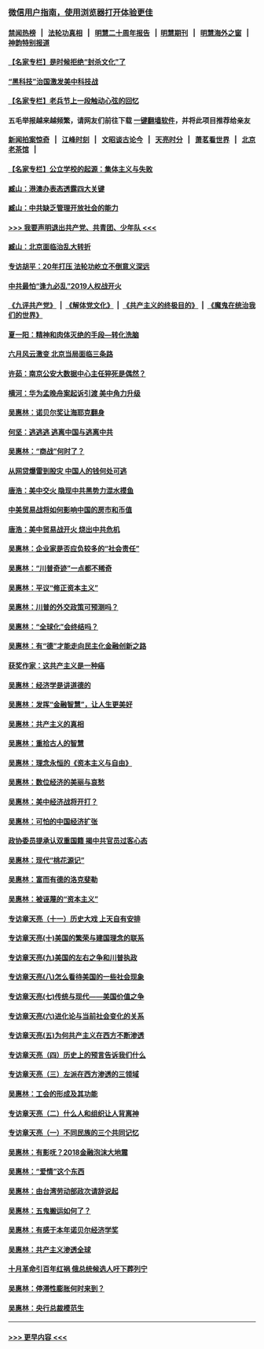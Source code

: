 ### [微信用户指南，使用浏览器打开体验更佳](https://github.com/gfw-breaker/banned-news1/blob/master/indexes/wechat-guide.md?t=0)
#### [禁闻热榜](热点新闻.md?t=0)  &nbsp;&nbsp;|&nbsp;&nbsp; [法轮功真相](https://github.com/gfw-breaker/truth/blob/master/README.md?t=0) &nbsp;&nbsp;|&nbsp;&nbsp; [明慧二十周年报告](https://github.com/gfw-breaker/mh-reports/blob/master/README.md?t=0) &nbsp;&nbsp;|&nbsp;&nbsp;[明慧期刊](https://github.com/gfw-breaker/mh-qikan) &nbsp;&nbsp;|&nbsp;&nbsp; [明慧海外之窗](https://github.com/gfw-breaker/mh-news/blob/master/README.md?t=0) &nbsp;&nbsp;|&nbsp;&nbsp; [神韵特别报道](https://github.com/gfw-breaker/mh-news/blob/master/shenyun.md?t=0)
#### [【名家专栏】是时候拒绝“封杀文化”了](../pages/nsc423/n11814093.md?t=02101211) 
#### [“黑科技”治国激发美中科技战](../pages/nsc423/n11638056.md?t=02101211) 
#### [【名家专栏】老兵节上一段触动心弦的回忆](../pages/nsc423/n11646016.md?t=02101211) 
#### 五毛举报越来越频繁，请网友们前往下载 [一键翻墙软件](https://github.com/gfw-breaker/ssr-accounts)，并将此项目推荐给亲友
#### [新闻拍案惊奇](https://github.com/gfw-breaker/banned-news1/blob/master/pages/link4.md) &nbsp;&nbsp;|&nbsp;&nbsp; [江峰时刻](https://github.com/gfw-breaker/banned-news1/blob/master/pages/link4.md) &nbsp;&nbsp;|&nbsp;&nbsp; [文昭谈古论今](https://github.com/gfw-breaker/banned-news1/blob/master/pages/link4.md) &nbsp;&nbsp;|&nbsp;&nbsp; [天亮时分](https://github.com/gfw-breaker/banned-news1/blob/master/pages/link4.md) &nbsp;&nbsp;|&nbsp;&nbsp; [萧茗看世界](https://github.com/gfw-breaker/banned-news1/blob/master/pages/link4.md) &nbsp;&nbsp;|&nbsp;&nbsp; [北京老茶馆](https://github.com/gfw-breaker/banned-news1/blob/master/pages/link4.md) &nbsp;&nbsp;|&nbsp;&nbsp; 
#### [【名家专栏】公立学校的起源：集体主义与失败](../pages/nsc423/n11601833.md?t=02101211) 
#### [臧山：港澳办表态透露四大关键](../pages/nsc423/n11421628.md?t=02101211) 
#### [臧山：中共缺乏管理开放社会的能力](../pages/nsc423/n11407457.md?t=02101211) 
#### [>>> 我要声明退出共产党、共青团、少年队 <<<](https://github.com/begood0513/goodnews/blob/master/quit/letter.md) 
#### [臧山：北京面临治乱大转折](../pages/nsc423/n11406895.md?t=02101211) 
#### [专访胡平：20年打压 法轮功屹立不倒意义深远](../pages/nsc423/n11398800.md?t=02101211) 
#### [中共最怕“逢九必乱”2019人权战开火](../pages/nsc423/n11385248.md?t=02101211) 
#### [《九评共产党》](https://github.com/begood0513/9ping.md/blob/master/README.md) &nbsp;|&nbsp; [《解体党文化》](../../../../jtdwh.md/blob/master/README.md)  &nbsp;|&nbsp; [《共产主义的终极目的》](../../../../gczydzjmd.md/blob/master/README.md) &nbsp;|&nbsp; [《魔鬼在统治我们的世界》](../../../../mgztzwmdsj.md/blob/master/README.md) 
#### [夏一阳：精神和肉体灭绝的手段—转化洗脑](../pages/nsc423/n11368250.md?t=02101211) 
#### [六月风云激变 北京当局面临三条路](../pages/nsc423/n11313668.md?t=02101211) 
#### [许茹：南京公安大数据中心主任猝死是偶然？](../pages/nsc423/n11064744.md?t=02101211) 
#### [横河：华为孟晚舟案起诉引渡 美中角力升级](../pages/nsc423/n11027230.md?t=02101211) 
#### [吴惠林：诺贝尔奖让海耶克翻身](../pages/nsc423/n10890049.md?t=02101211) 
#### [何坚：逃逃逃 逃离中国与逃离中共](../pages/nsc423/n10592891.md?t=02101211) 
#### [吴惠林：“商战”何时了？](../pages/nsc423/n10573558.md?t=02101211) 
#### [从网贷爆雷到股灾 中国人的钱何处可逃](../pages/nsc423/n10572800.md?t=02101211) 
#### [唐浩：美中交火 隐现中共黑势力混水摸鱼](../pages/nsc423/n10544040.md?t=02101211) 
#### [中美贸易战将如何影响中国的房市和币值](../pages/nsc423/n10543697.md?t=02101211) 
#### [唐浩：美中贸易战开火 烧出中共危机](../pages/nsc423/n10540126.md?t=02101211) 
#### [吴惠林：企业家是否应负较多的“社会责任”](../pages/nsc423/n10535022.md?t=02101211) 
#### [吴惠林：“川普奇迹”一点都不稀奇](../pages/nsc423/n10512808.md?t=02101211) 
#### [吴惠林：平议“修正资本主义”](../pages/nsc423/n10495724.md?t=02101211) 
#### [吴惠林：川普的外交政策可预测吗？](../pages/nsc423/n10462387.md?t=02101211) 
#### [吴惠林：“全球化”会终结吗？](../pages/nsc423/n10452838.md?t=02101211) 
#### [吴惠林：有“德”才能走向民主化金融创新之路](../pages/nsc423/n10432292.md?t=02101211) 
#### [获奖作家：这共产主义是一种癌](../pages/nsc423/n10431541.md?t=02101211) 
#### [吴惠林：经济学是讲道德的](../pages/nsc423/n10398014.md?t=02101211) 
#### [吴惠林：发挥“金融智慧”，让人生更美好](../pages/nsc423/n10375019.md?t=02101211) 
#### [吴惠林：共产主义的真相](../pages/nsc423/n10351394.md?t=02101211) 
#### [吴惠林：重拾古人的智慧](../pages/nsc423/n10337691.md?t=02101211) 
#### [吴惠林：理念永恒的《资本主义与自由》](../pages/nsc423/n10316274.md?t=02101211) 
#### [吴惠林：数位经济的美丽与哀愁](../pages/nsc423/n10292946.md?t=02101211) 
#### [吴惠林：美中经济战将开打？](../pages/nsc423/n10258825.md?t=02101211) 
#### [吴惠林：可怕的中国经济扩张](../pages/nsc423/n10219147.md?t=02101211) 
#### [政协委员提承认双重国籍 揭中共官员过客心态](../pages/nsc423/n10208809.md?t=02101211) 
#### [吴惠林：现代“桃花源记”](../pages/nsc423/n10185234.md?t=02101211) 
#### [吴惠林：富而有德的洛克斐勒](../pages/nsc423/n10142264.md?t=02101211) 
#### [吴惠林：被诬蔑的“资本主义”](../pages/nsc423/n10124816.md?t=02101211) 
#### [专访章天亮（十一）历史大戏 上天自有安排](../pages/nsc423/n10094905.md?t=02101211) 
#### [专访章天亮(十)美国的繁荣与建国理念的联系](../pages/nsc423/n10094899.md?t=02101211) 
#### [专访章天亮(九)美国的左右之争和川普执政](../pages/nsc423/n10094889.md?t=02101211) 
#### [专访章天亮(八)怎么看待美国的一些社会现象](../pages/nsc423/n10094857.md?t=02101211) 
#### [专访章天亮(七)传统与现代——美国价值之争](../pages/nsc423/n10093140.md?t=02101211) 
#### [专访章天亮(六)进化论与当前社会变化的关系](../pages/nsc423/n10092036.md?t=02101211) 
#### [专访章天亮(五)为何共产主义在西方不断渗透](../pages/nsc423/n10083620.md?t=02101211) 
#### [专访章天亮（四）历史上的预言告诉我们什么](../pages/nsc423/n10083606.md?t=02101211) 
#### [专访章天亮（三）左派在西方渗透的三领域](../pages/nsc423/n10081115.md?t=02101211) 
#### [吴惠林：工会的形成及其功能](../pages/nsc423/n10080633.md?t=02101211) 
#### [专访章天亮（二）什么人和组织让人背离神](../pages/nsc423/n10076637.md?t=02101211) 
#### [专访章天亮（一）不同民族的三个共同记忆](../pages/nsc423/n10074188.md?t=02101211) 
#### [吴惠林：有影呒？2018金融泡沫大地震](../pages/nsc423/n10040534.md?t=02101211) 
#### [吴惠林：“爱情”这个东西](../pages/nsc423/n10019423.md?t=02101211) 
#### [吴惠林：由台湾劳动部政次请辞说起](../pages/nsc423/n9979679.md?t=02101211) 
#### [吴惠林：五鬼搬运如何了？](../pages/nsc423/n9925338.md?t=02101211) 
#### [吴惠林：有感于本年诺贝尔经济学奖](../pages/nsc423/n9871883.md?t=02101211) 
#### [吴惠林：共产主义渗透全球](../pages/nsc423/n9812748.md?t=02101211) 
#### [十月革命引百年红祸 俄总统候选人吁下葬列宁](../pages/nsc423/n9810182.md?t=02101211) 
#### [吴惠林：停滞性膨胀何时来到？](../pages/nsc423/n9764136.md?t=02101211) 
#### [吴惠林：央行总裁模范生](../pages/nsc423/n9728134.md?t=02101211) 

----
#### [ >>> 更早内容 <<< ](../indexes/nsc423-earlier.md)
